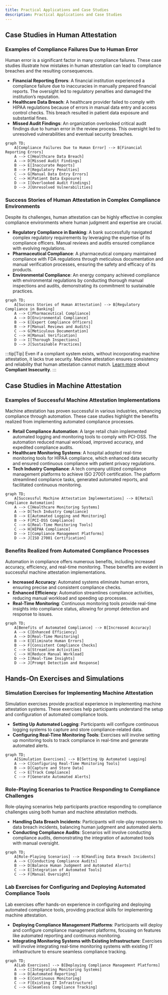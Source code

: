 ```yaml
---
title: Practical Applications and Case Studies
description: Practical Applications and Case Studies
---
```




## Case Studies in Human Attestation

### Examples of Compliance Failures Due to Human Error
Human error is a significant factor in many compliance failures. These case studies illustrate how mistakes in human attestation can lead to compliance breaches and the resulting consequences.

- **Financial Reporting Errors**: A financial institution experienced a compliance failure due to inaccuracies in manually prepared financial reports. The oversight led to regulatory penalties and damaged the institution’s reputation.
- **Healthcare Data Breach**: A healthcare provider failed to comply with HIPAA regulations because of errors in manual data entry and access control checks. This breach resulted in patient data exposure and substantial fines.
- **Missed Audit Findings**: An organization overlooked critical audit findings due to human error in the review process. This oversight led to unresolved vulnerabilities and eventual security breaches.

```mermaid
graph TD;
    A[Compliance Failures Due to Human Error] --> B[Financial Reporting Errors]
    A --> C[Healthcare Data Breach]
    A --> D[Missed Audit Findings]
    B --> E[Inaccurate Reports]
    B --> F[Regulatory Penalties]
    C --> G[Manual Data Entry Errors]
    C --> H[Patient Data Exposure]
    D --> I[Overlooked Audit Findings]
    D --> J[Unresolved Vulnerabilities]
```

### Success Stories of Human Attestation in Complex Compliance Environments
Despite its challenges, human attestation can be highly effective in complex compliance environments where human judgment and expertise are crucial.

- **Regulatory Compliance in Banking**: A bank successfully navigated complex regulatory requirements by leveraging the expertise of its compliance officers. Manual reviews and audits ensured compliance with evolving regulations.
- **Pharmaceutical Compliance**: A pharmaceutical company maintained compliance with FDA regulations through meticulous documentation and manual verification processes, ensuring the safety and efficacy of its products.
- **Environmental Compliance**: An energy company achieved compliance with environmental regulations by conducting thorough manual inspections and audits, demonstrating its commitment to sustainable practices.

```mermaid
graph TD;
    A[Success Stories of Human Attestation] --> B[Regulatory Compliance in Banking]
    A --> C[Pharmaceutical Compliance]
    A --> D[Environmental Compliance]
    B --> E[Expert Compliance Officers]
    B --> F[Manual Reviews and Audits]
    C --> G[Meticulous Documentation]
    C --> H[Manual Verification]
    D --> I[Thorough Inspections]
    D --> J[Sustainable Practices]
```

:::tip[Tip]
Even if a compliant system exists, without incorporating machine attestation, it lacks true security. Machine attestation ensures consistency and reliability that human attestation cannot match. [Learn more](https://compliantinsecurity.com/) about **Compliant Insecurity**.
:::


## Case Studies in Machine Attestation

### Examples of Successful Machine Attestation Implementations
Machine attestation has proven successful in various industries, enhancing compliance through automation. These case studies highlight the benefits realized from implementing automated compliance processes.

- **Retail Compliance Automation**: A large retail chain implemented automated logging and monitoring tools to comply with PCI-DSS. The automation reduced manual workload, improved accuracy, and expedited compliance audits.
- **Healthcare Monitoring Systems**: A hospital adopted real-time monitoring tools for HIPAA compliance, which enhanced data security and ensured continuous compliance with patient privacy regulations.
- **Tech Industry Compliance**: A tech company utilized compliance management platforms to achieve ISO 27001 certification. The platform streamlined compliance tasks, generated automated reports, and facilitated continuous monitoring.

```mermaid
graph TD;
    A[Successful Machine Attestation Implementations] --> B[Retail Compliance Automation]
    A --> C[Healthcare Monitoring Systems]
    A --> D[Tech Industry Compliance]
    B --> E[Automated Logging and Monitoring]
    B --> F[PCI-DSS Compliance]
    C --> G[Real-Time Monitoring Tools]
    C --> H[HIPAA Compliance]
    D --> I[Compliance Management Platforms]
    D --> J[ISO 27001 Certification]
```

### Benefits Realized from Automated Compliance Processes
Automation in compliance offers numerous benefits, including increased accuracy, efficiency, and real-time monitoring. These benefits are evident in successful machine attestation implementations.

- **Increased Accuracy**: Automated systems eliminate human errors, ensuring precise and consistent compliance checks.
- **Enhanced Efficiency**: Automation streamlines compliance activities, reducing manual workload and speeding up processes.
- **Real-Time Monitoring**: Continuous monitoring tools provide real-time insights into compliance status, allowing for prompt detection and response to issues.

```mermaid
graph TD;
    A[Benefits of Automated Compliance] --> B[Increased Accuracy]
    A --> C[Enhanced Efficiency]
    A --> D[Real-Time Monitoring]
    B --> E[Eliminate Human Errors]
    B --> F[Consistent Compliance Checks]
    C --> G[Streamline Activities]
    C --> H[Reduce Manual Workload]
    D --> I[Real-Time Insights]
    D --> J[Prompt Detection and Response]
```

## Hands-On Exercises and Simulations

### Simulation Exercises for Implementing Machine Attestation
Simulation exercises provide practical experience in implementing machine attestation systems. These exercises help participants understand the setup and configuration of automated compliance tools.

- **Setting Up Automated Logging**: Participants will configure continuous logging systems to capture and store compliance-related data.
- **Configuring Real-Time Monitoring Tools**: Exercises will involve setting up monitoring tools to track compliance in real-time and generate automated alerts.

```mermaid
graph TD;
    A[Simulation Exercises] --> B[Setting Up Automated Logging]
    A --> C[Configuring Real-Time Monitoring Tools]
    B --> D[Capture and Store Data]
    C --> E[Track Compliance]
    C --> F[Generate Automated Alerts]
```

### Role-Playing Scenarios to Practice Responding to Compliance Challenges
Role-playing scenarios help participants practice responding to compliance challenges using both human and machine attestation methods.

- **Handling Data Breach Incidents**: Participants will role-play responses to data breach incidents, balancing human judgment and automated alerts.
- **Conducting Compliance Audits**: Scenarios will involve conducting compliance audits, demonstrating the integration of automated tools with manual oversight.

```mermaid
graph TD;
    A[Role-Playing Scenarios] --> B[Handling Data Breach Incidents]
    A --> C[Conducting Compliance Audits]
    B --> D[Balance Human Judgment and Automated Alerts]
    C --> E[Integration of Automated Tools]
    C --> F[Manual Oversight]
```

### Lab Exercises for Configuring and Deploying Automated Compliance Tools
Lab exercises offer hands-on experience in configuring and deploying automated compliance tools, providing practical skills for implementing machine attestation.

- **Deploying Compliance Management Platforms**: Participants will deploy and configure compliance management platforms, focusing on features like automated reporting and continuous monitoring.
- **Integrating Monitoring Systems with Existing Infrastructure**: Exercises will involve integrating real-time monitoring systems with existing IT infrastructure to ensure seamless compliance tracking.

```mermaid
graph TD;
    A[Lab Exercises] --> B[Deploying Compliance Management Platforms]
    A --> C[Integrating Monitoring Systems]
    B --> D[Automated Reporting]
    B --> E[Continuous Monitoring]
    C --> F[Existing IT Infrastructure]
    C --> G[Seamless Compliance Tracking]
```

